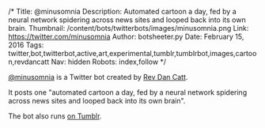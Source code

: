 /*
Title: @minusomnia
Description: Automated cartoon a day, fed by a neural network spidering across news sites and looped back into its own brain. 
Thumbnail: /content/bots/twitterbots/images/minusomnia.png
Link: https://twitter.com/minusomnia
Author: botsheeter.py
Date: February 15, 2016
Tags: twitter,bot,twitterbot,active,art,experimental,tumblr,tumblrbot,images,cartoon,revdancatt
Nav: hidden
Robots: index,follow
*/

[@minusomnia](https://twitter.com/minusomnia) is a Twitter bot created by [Rev Dan Catt](https://twitter.com/revdancatt). 

It posts one "automated cartoon a day, fed by a neural network spidering across news sites and looped back into its own brain". 

The bot also runs [on Tumblr](http://minusomnia.tumblr.com/post/138993030679/minusomnia-9-2-16).


